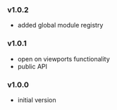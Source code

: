 ### v1.0.2
- added global module registry

### v1.0.1
- open on viewports functionality
- public API

### v1.0.0
- initial version